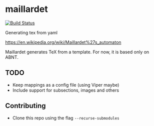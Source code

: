 # maillardet
[![Build Status](https://travis-ci.org/vinicyusmacedo/maillardet.svg?branch=master)](https://travis-ci.org/vinicyusmacedo/maillardet)

Generating tex from yaml

https://en.wikipedia.org/wiki/Maillardet%27s_automaton

Maillardet generates TeX from a template. For now, it is based only on ABNT.

## TODO
- Keep mappings as a config file (using Viper maybe)
- Include support for subsections, images and others

## Contributing
- Clone this repo using the flag `--recurse-submodules`